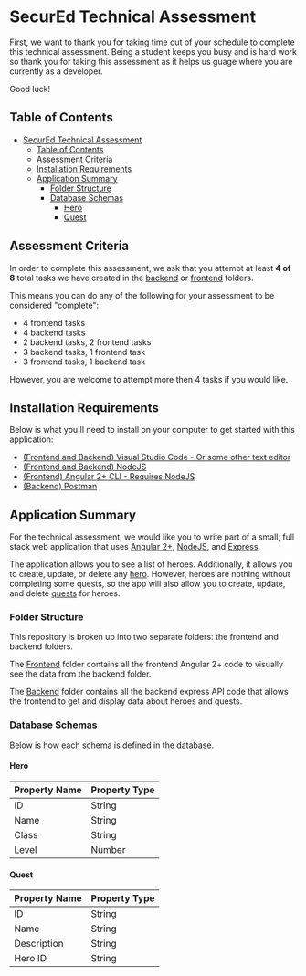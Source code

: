 # SecurEd Technical Assessment

First, we want to thank you for taking time out of your schedule to complete this technical assessment.  Being a student keeps you busy and is hard work so thank you for taking this assessment as it helps us guage where you are currently as a developer.

Good luck!

## Table of Contents

- [SecurEd Technical Assessment](#secured-technical-assessment)
  - [Table of Contents](#table-of-contents)
  - [Assessment Criteria](#assessment-criteria)
  - [Installation Requirements](#installation-requirements)
  - [Application Summary](#application-summary)
    - [Folder Structure](#folder-structure)
    - [Database Schemas](#database-schemas)
      - [Hero](#hero)
      - [Quest](#quest)

## Assessment Criteria

In order to complete this assessment, we ask that you attempt at least **4 of 8** total tasks we have created in the [backend](backend/README.md) or [frontend](frontend/README.md) folders.

This means you can do any of the following for your assessment to be considered "complete":

- 4 frontend tasks
- 4 backend tasks
- 2 backend tasks, 2 frontend tasks
- 3 backend tasks, 1 frontend task
- 3 frontend tasks, 1 backend task

However, you are welcome to attempt more then 4 tasks if you would like.

## Installation Requirements

Below is what you'll need to install on your computer to get started with this application:

- [(Frontend and Backend) Visual Studio Code - Or some other text editor](https://code.visualstudio.com/)
- [(Frontend and Backend) NodeJS](https://nodejs.org/)
- [(Frontend) Angular 2+ CLI - Requires NodeJS](https://angular.io/)
- [(Backend) Postman](https://www.postman.com/)

## Application Summary

For the technical assessment, we would like you to write part of a small, full stack web application that uses [Angular 2+](https://angular.io/), [NodeJS](https://nodejs.org/), and [Express](https://expressjs.com/).

The application allows you to see a list of heroes.  Additionally, it allows you to create, update, or delete any [hero](#hero).  However, heroes are nothing without completing some quests, so the app will also allow you to create, update, and delete [quests](#quest) for heroes.

### Folder Structure

This repository is broken up into two separate folders: the frontend and backend folders.

The [Frontend]() folder contains all the frontend Angular 2+ code to visually see the data from the backend folder.

The [Backend](backend/README.md) folder contains all the backend express API code that allows the frontend to get and display data about heroes and quests.

### Database Schemas

Below is how each schema is defined in the database.

#### Hero

| Property Name | Property Type |
| --- | --- |
| ID | String |
| Name | String |
| Class | String |
| Level | Number |

#### Quest

| Property Name | Property Type |
| --- | --- |
| ID | String |
| Name | String |
| Description | String |
| Hero ID | String |